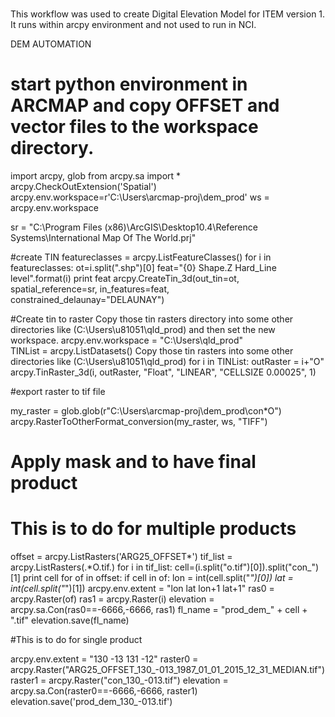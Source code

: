 ### 
This workflow was used to create Digital Elevation Model for ITEM version 1.
It runs within arcpy environment and not used to run in NCI.

DEM AUTOMATION

# start python environment in ARCMAP and copy OFFSET and vector files to the workspace directory.

import arcpy, glob
from arcpy.sa import *
arcpy.CheckOutExtension('Spatial')
arcpy.env.workspace=r'C:\\Users\\arcmap-proj\\dem_prod'
ws = arcpy.env.workspace

sr = "C:\Program Files (x86)\ArcGIS\Desktop10.4\Reference Systems\International Map Of The World.prj"


#create TIN
featureclasses = arcpy.ListFeatureClasses()
for i in featureclasses:
    ot=i.split(".shp")[0]
    feat="{0} Shape.Z Hard_Line level".format(i)
    print feat 
    arcpy.CreateTin_3d(out_tin=ot, spatial_reference=sr, in_features=feat, constrained_delaunay="DELAUNAY")

#Create tin to raster
Copy those tin rasters directory into some other directories like (C:\Users\u81051\qld_prod) and then set the new workspace.
arcpy.env.workspace = "C:\Users\qld_prod"    
TINList = arcpy.ListDatasets()
Copy those tin rasters into some other directories like (C:\Users\u81051\qld_prod)
for i in TINList:
    outRaster = i+"O"
    arcpy.TinRaster_3d(i, outRaster, "Float", "LINEAR", "CELLSIZE 0.00025", 1)


#export raster to tif file

my_raster = glob.glob(r"C:\\Users\\arcmap-proj\\dem_prod\\con*O")
arcpy.RasterToOtherFormat_conversion(my_raster, ws, "TIFF")



# Apply mask and to have final product
# This is to do for multiple products

offset = arcpy.ListRasters('ARG25_OFFSET*')
tif_list = arcpy.ListRasters(.*O.tif.)
for i in tif_list:
    cell=(i.split("o.tif")[0]).split("con_")[1]
    print cell 
    for of in offset:
        if cell in of:
            lon = int(cell.split("_")[0])
            lat = int(cell.split("_")[1])
            arcpy.env.extent = "lon lat lon+1 lat+1"
            ras0 = arcpy.Raster(of)
            ras1 = arcpy.Raster(i)
            elevation = arcpy.sa.Con(ras0==-6666,-6666, ras1)
            fl_name = "prod_dem_" + cell + ".tif"
            elevation.save(fl_name)

#This is to do for single product

arcpy.env.extent = "130 -13 131 -12"
raster0 = arcpy.Raster("ARG25_OFFSET_130_-013_1987_01_01_2015_12_31_MEDIAN.tif")
raster1 = arcpy.Raster("con_130_-013.tif")
elevation = arcpy.sa.Con(raster0==-6666,-6666, raster1)
elevation.save('prod_dem_130_-013.tif')


